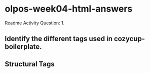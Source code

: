 # olpos-week04-html-answers
Readme Activity
Question: 1. 
## Identify the different tags used in cozycup-boilerplate.
## Structural Tags
